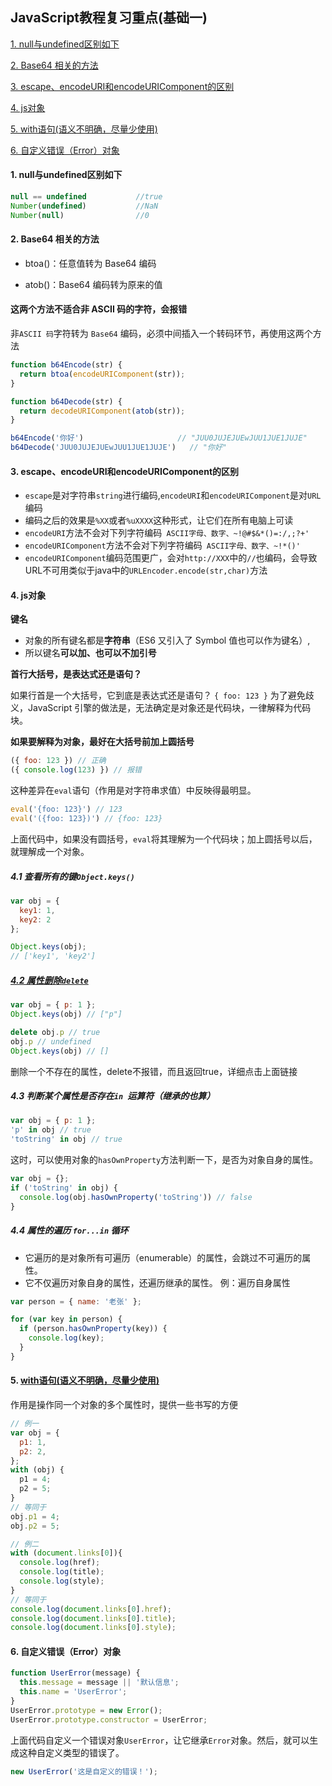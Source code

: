 ## JavaScript教程复习重点(基础一)

[1. null与undefined区别如下](#1)

[2. Base64 相关的方法](#2)

[3. escape、encodeURI和encodeURIComponent的区别](#3)

[4. js对象](#4)

[5. with语句(语义不明确，尽量少使用)](#5)

[6. 自定义错误（Error）对象](#6)






#### <span id='1'>1. null与undefined区别如下</span>

```javascript
null == undefined			//true
Number(undefined)			//NaN
Number(null)				//0
```

#### <span id='2'>2. Base64 相关的方法</span>

* btoa()：任意值转为 Base64 编码

* atob()：Base64 编码转为原来的值

#### 这两个方法不适合非 ASCII 码的字符，会报错
非`ASCII 码`字符转为 `Base64` 编码，必须中间插入一个转码环节，再使用这两个方法

```javascript
function b64Encode(str) {
  return btoa(encodeURIComponent(str));
}

function b64Decode(str) {
  return decodeURIComponent(atob(str));
}

b64Encode('你好') 					// "JUU0JUJEJUEwJUU1JUE1JUJE"
b64Decode('JUU0JUJEJUEwJUU1JUE1JUJE')	// "你好"
```

#### <span id='3'> 3. escape、encodeURI和encodeURIComponent的区别 </span>

* `escape`是对字符串`string`进行编码,`encodeURI`和`encodeURIComponent`是对`URL`编码
* 编码之后的效果是`%XX`或者`%uXXXX`这种形式，让它们在所有电脑上可读
* `encodeURI`方法不会对下列字符编码` ASCII字母、数字、~!@#$&*()=:/,;?+'`
* `encodeURIComponent`方法不会对下列字符编码` ASCII字母、数字、~!*()'`
* `encodeURIComponent`编码范围更广，会对`http://XXX`中的`//`也编码，会导致URL不可用类似于java中的`URLEncoder.encode(str,char)`方法

#### <span id='4'> 4. js对象 </span>

**键名**

* 对象的所有键名都是**字符串**（ES6 又引入了 Symbol 值也可以作为键名）,
* 所以键名**可以加、也可以不加引号**

**首行大括号，是表达式还是语句？**

如果行首是一个大括号，它到底是表达式还是语句？
```{ foo: 123 }```
为了避免歧义，JavaScript 引擎的做法是，无法确定是对象还是代码块，一律解释为代码块。

**如果要解释为对象，最好在大括号前加上圆括号**

```javascript
({ foo: 123 }) // 正确
({ console.log(123) }) // 报错
```
这种差异在`eval`语句（作用是对字符串求值）中反映得最明显。
```javascript
eval('{foo: 123}') // 123
eval('({foo: 123})') // {foo: 123}
```
上面代码中，如果没有圆括号，`eval`将其理解为一个代码块；加上圆括号以后，就理解成一个对象。

##### 4.1 查看所有的键`Object.keys()`

```javascript
var obj = {
  key1: 1,
  key2: 2
};

Object.keys(obj);
// ['key1', 'key2']
```

##### [4.2 属性删除`delete`](https://wangdoc.com/javascript/types/object.html#属性的删除：delete-命令)

```javascript
var obj = { p: 1 };
Object.keys(obj) // ["p"]

delete obj.p // true
obj.p // undefined
Object.keys(obj) // []
```
删除一个不存在的属性，delete不报错，而且返回true，详细点击上面链接

##### 4.3 判断某个属性是否存在`in `运算符（继承的也算）

```js
var obj = { p: 1 };
'p' in obj // true
'toString' in obj // true
```

这时，可以使用对象的`hasOwnProperty`方法判断一下，是否为对象自身的属性。

```js
var obj = {};
if ('toString' in obj) {
  console.log(obj.hasOwnProperty('toString')) // false
}
```

##### 4.4 属性的遍历 `for...in` 循环

- 它遍历的是对象所有可遍历（enumerable）的属性，会跳过不可遍历的属性。
- 它不仅遍历对象自身的属性，还遍历继承的属性。
例：遍历自身属性
```js
var person = { name: '老张' };

for (var key in person) {
  if (person.hasOwnProperty(key)) {
    console.log(key);
  }
}
```
#### <span id='5'> 5. [with语句(语义不明确，尽量少使用)](https://wangdoc.com/javascript/types/object.html#with-语句) </span>

作用是操作同一个对象的多个属性时，提供一些书写的方便
```js
// 例一
var obj = {
  p1: 1,
  p2: 2,
};
with (obj) {
  p1 = 4;
  p2 = 5;
}
// 等同于
obj.p1 = 4;
obj.p2 = 5;

// 例二
with (document.links[0]){
  console.log(href);
  console.log(title);
  console.log(style);
}
// 等同于
console.log(document.links[0].href);
console.log(document.links[0].title);
console.log(document.links[0].style);
```

#### <span id='6'> 6. 自定义错误（Error）对象</span>

```js
function UserError(message) {
  this.message = message || '默认信息';
  this.name = 'UserError';
}
UserError.prototype = new Error();
UserError.prototype.constructor = UserError;
```

上面代码自定义一个错误对象`UserError`，让它继承`Error`对象。然后，就可以生成这种自定义类型的错误了。

```js
new UserError('这是自定义的错误！');
```